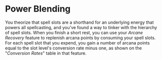 # Power Blending
You theorize that spell slots are a shorthand for an underlying energy that powers all spellcasting, and you've found a way to tinker with the hierarchy of spell slots.
When you finish a short rest, you can use your *Arcane Recovery* feature to replenish arcana points by consuming your spell slots.
For each spell slot that you expend, you gain a number of arcana points equal to the slot level's conversion rate minus one, as shown on the "*Conversion Rates*" table in that feature.
